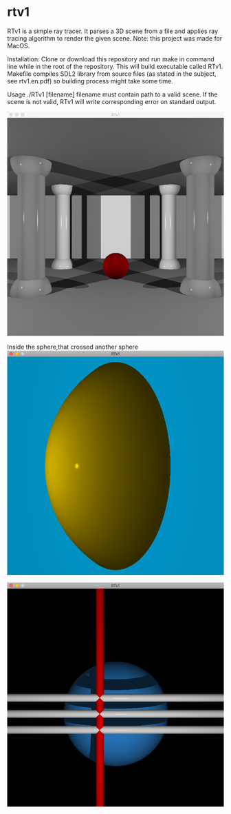 # rtv1
RTv1 is a simple ray tracer. It parses a 3D scene from a file and applies ray tracing algorithm to render the given scene.
Note: this project was made for MacOS.

Installation:
Clone or download this repository and run make in command line while in the root of the repository. This will build executable called RTv1. Makefile compiles SDL2 library from source files (as stated in the subject, see rtv1.en.pdf) so building process might take some time.

Usage
./RTv1 [filename]
filename must contain path to a valid scene.
If the scene is not valid, RTv1 will write corresponding error on standard output.

![](https://github.com/ilmiraibragimova/rtv1/raw/master/image/image1.png)

Inside the sphere,that crossed another sphere
![inside the sphere,that crossed another sphere](https://github.com/ilmiraibragimova/rtv1/raw/master/image/image2.png)

![](https://github.com/ilmiraibragimova/rtv1/raw/master/image/image3.png)


